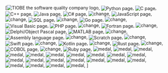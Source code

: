 [<img alt="TIOBE the software quality company logo" src="https://www.tiobe.com/wp-content/uploads/2021/11/logo-tiobe.svg"/>, <img alt="Python page" src="/wp-content/themes/tiobe/tiobe-index/images/Python.png" style="vertical-align:middle"/>, <img alt="C page" src="/wp-content/themes/tiobe/tiobe-index/images/C.png" style="vertical-align:middle"/>, <img alt="C++ page" src="/wp-content/themes/tiobe/tiobe-index/images/C__.png" style="vertical-align:middle"/>, <img alt="Java page" src="/wp-content/themes/tiobe/tiobe-index/images/Java.png" style="vertical-align:middle"/>, <img alt="C# page" src="/wp-content/themes/tiobe/tiobe-index/images/C_.png" style="vertical-align:middle"/>, <img alt="change" src="/wp-content/themes/tiobe/tpci/images/up.png"/>, <img alt="JavaScript page" src="/wp-content/themes/tiobe/tiobe-index/images/JavaScript.png" style="vertical-align:middle"/>, <img alt="change" src="/wp-content/themes/tiobe/tpci/images/up.png"/>, <img alt="SQL page" src="/wp-content/themes/tiobe/tiobe-index/images/SQL.png" style="vertical-align:middle"/>, <img alt="change" src="/wp-content/themes/tiobe/tpci/images/up.png"/>, <img alt="Go page" src="/wp-content/themes/tiobe/tiobe-index/images/Go.png" style="vertical-align:middle"/>, <img alt="change" src="/wp-content/themes/tiobe/tpci/images/down.png"/>, <img alt="Visual Basic page" src="/wp-content/themes/tiobe/tiobe-index/images/Visual_Basic.png" style="vertical-align:middle"/>, <img alt="PHP page" src="/wp-content/themes/tiobe/tiobe-index/images/PHP.png" style="vertical-align:middle"/>, <img alt="change" src="/wp-content/themes/tiobe/tpci/images/upup.png"/>, <img alt="Fortran page" src="/wp-content/themes/tiobe/tiobe-index/images/Fortran.png" style="vertical-align:middle"/>, <img alt="change" src="/wp-content/themes/tiobe/tpci/images/up.png"/>, <img alt="Delphi/Object Pascal page" src="/wp-content/themes/tiobe/tiobe-index/images/Delphi_Object_Pascal.png" style="vertical-align:middle"/>, <img alt="MATLAB page" src="/wp-content/themes/tiobe/tiobe-index/images/MATLAB.png" style="vertical-align:middle"/>, <img alt="change" src="/wp-content/themes/tiobe/tpci/images/downdown.png"/>, <img alt="Assembly language page" src="/wp-content/themes/tiobe/tiobe-index/images/Assembly_language.png" style="vertical-align:middle"/>, <img alt="change" src="/wp-content/themes/tiobe/tpci/images/up.png"/>, <img alt="Scratch page" src="/wp-content/themes/tiobe/tiobe-index/images/Scratch.png" style="vertical-align:middle"/>, <img alt="change" src="/wp-content/themes/tiobe/tpci/images/down.png"/>, <img alt="Swift page" src="/wp-content/themes/tiobe/tiobe-index/images/Swift.png" style="vertical-align:middle"/>, <img alt="change" src="/wp-content/themes/tiobe/tpci/images/upup.png"/>, <img alt="Kotlin page" src="/wp-content/themes/tiobe/tiobe-index/images/Kotlin.png" style="vertical-align:middle"/>, <img alt="change" src="/wp-content/themes/tiobe/tpci/images/up.png"/>, <img alt="Rust page" src="/wp-content/themes/tiobe/tiobe-index/images/Rust.png" style="vertical-align:middle"/>, <img alt="change" src="/wp-content/themes/tiobe/tpci/images/upup.png"/>, <img alt="COBOL page" src="/wp-content/themes/tiobe/tiobe-index/images/COBOL.png" style="vertical-align:middle"/>, <img alt="change" src="/wp-content/themes/tiobe/tpci/images/downdown.png"/>, <img alt="Ruby page" src="/wp-content/themes/tiobe/tiobe-index/images/Ruby.png" style="vertical-align:middle"/>, <img alt="medal" src="/wp-content/themes/tiobe/tpci/images/medal.png"/>, <img alt="medal" src="/wp-content/themes/tiobe/tpci/images/medal.png"/>, <img alt="medal" src="/wp-content/themes/tiobe/tpci/images/medal.png"/>, <img alt="medal" src="/wp-content/themes/tiobe/tpci/images/medal.png"/>, <img alt="medal" src="/wp-content/themes/tiobe/tpci/images/medal.png"/>, <img alt="medal" src="/wp-content/themes/tiobe/tpci/images/medal.png"/>, <img alt="medal" src="/wp-content/themes/tiobe/tpci/images/medal.png"/>, <img alt="medal" src="/wp-content/themes/tiobe/tpci/images/medal.png"/>, <img alt="medal" src="/wp-content/themes/tiobe/tpci/images/medal.png"/>, <img alt="medal" src="/wp-content/themes/tiobe/tpci/images/medal.png"/>, <img alt="medal" src="/wp-content/themes/tiobe/tpci/images/medal.png"/>, <img alt="medal" src="/wp-content/themes/tiobe/tpci/images/medal.png"/>, <img alt="medal" src="/wp-content/themes/tiobe/tpci/images/medal.png"/>, <img alt="medal" src="/wp-content/themes/tiobe/tpci/images/medal.png"/>, <img alt="medal" src="/wp-content/themes/tiobe/tpci/images/medal.png"/>, <img alt="medal" src="/wp-content/themes/tiobe/tpci/images/medal.png"/>, <img alt="medal" src="/wp-content/themes/tiobe/tpci/images/medal.png"/>, <img alt="medal" src="/wp-content/themes/tiobe/tpci/images/medal.png"/>, <img alt="medal" src="/wp-content/themes/tiobe/tpci/images/medal.png"/>, <img alt="medal" src="/wp-content/themes/tiobe/tpci/images/medal.png"/>, <img alt="medal" src="/wp-content/themes/tiobe/tpci/images/medal.png"/>, <img alt="" height="1" src="https://px.ads.linkedin.com/collect/?pid=440548&amp;fmt=gif" style="display:none;" width="1">
</img>]